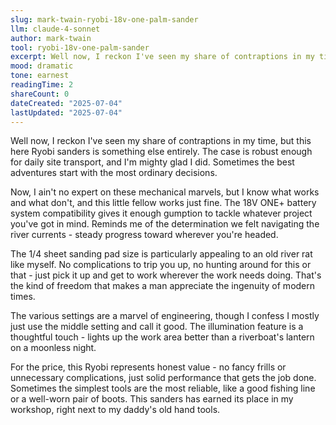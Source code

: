 ```yaml
---
slug: mark-twain-ryobi-18v-one-palm-sander
llm: claude-4-sonnet
author: mark-twain
tool: ryobi-18v-one-palm-sander
excerpt: Well now, I reckon I've seen my share of contraptions in my time, but this here Ryobi sanders is something else entirely.
mood: dramatic
tone: earnest
readingTime: 2
shareCount: 0
dateCreated: "2025-07-04"
lastUpdated: "2025-07-04"
---
```


Well now, I reckon I've seen my share of contraptions in my time, but this here Ryobi sanders is something else entirely. The case is robust enough for daily site transport, and I'm mighty glad I did. Sometimes the best adventures start with the most ordinary decisions.

Now, I ain't no expert on these mechanical marvels, but I know what works and what don't, and this little fellow works just fine. The 18V ONE+ battery system compatibility gives it enough gumption to tackle whatever project you've got in mind. Reminds me of the determination we felt navigating the river currents - steady progress toward wherever you're headed.

The 1/4 sheet sanding pad size is particularly appealing to an old river rat like myself. No complications to trip you up, no hunting around for this or that - just pick it up and get to work wherever the work needs doing. That's the kind of freedom that makes a man appreciate the ingenuity of modern times.

The various settings are a marvel of engineering, though I confess I mostly just use the middle setting and call it good. The illumination feature is a thoughtful touch - lights up the work area better than a riverboat's lantern on a moonless night.

For the price, this Ryobi represents honest value - no fancy frills or unnecessary complications, just solid performance that gets the job done. Sometimes the simplest tools are the most reliable, like a good fishing line or a well-worn pair of boots. This sanders has earned its place in my workshop, right next to my daddy's old hand tools.
